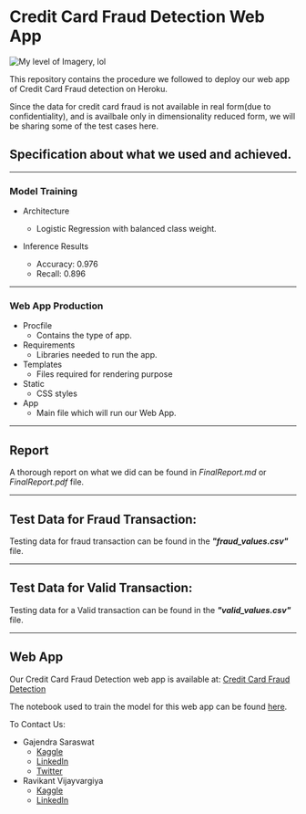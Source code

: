 # Credit Card Fraud Detection Web App
![My level of Imagery, lol](https://external-content.duckduckgo.com/iu/?u=https%3A%2F%2Fai-journey.com%2Fwp-content%2Fuploads%2F2019%2F06%2Ffraud-EMV-chip-credit-card.jpg&f=1&nofb=1)


This repository contains the procedure we followed to deploy our web app of Credit Card Fraud detection on Heroku.

Since the data for credit card fraud is not available in real form(due to confidentiality), and is availbale only in dimensionality reduced form, we will be sharing some of the test cases here.

## Specification about what we used and achieved.

***************

### Model Training

- Architecture
    - Logistic Regression with balanced class weight.

- Inference Results
    - Accuracy: 0.976
    - Recall: 0.896

***************

### Web App Production

- Procfile
    - Contains the type of app.
- Requirements
    - Libraries needed to run the app.
- Templates
    - Files required for rendering purpose
- Static
    - CSS styles
- App
    - Main file which will run our Web App.

***************

## Report

A thorough report on what we did can be found in *_FinalReport.md_* or *_FinalReport.pdf_* file.

****

## Test Data for Fraud Transaction:

Testing data for fraud transaction can be found in the ***"fraud_values.csv"*** file. 

***************

## Test Data for Valid Transaction:

Testing data for a Valid transaction can be found in the ***"valid_values.csv"*** file.

***************

## Web App

Our Credit Card Fraud Detection web app is available at: [Credit Card Fraud Detection](https://www.google.com/url?q=https://credit-card-fraud-detect-ion.herokuapp.com/&sa=D&source=hangouts&ust=1599890506172000&usg=AFQjCNFMw5kRvTCqhn-xm35d7hSq0sooYQ)

The notebook used to train the model for this web app can be found [here](https://www.kaggle.com/hungrywolf/different-methods).

To Contact Us:
- Gajendra Saraswat
    - [Kaggle](https://www.kaggle.com/sarques)    
    - [LinkedIn](https://www.linkedin.com/in/gajendra-saraswat-221102165/)
    - [Twitter](https://twitter.com/Saarques)
- Ravikant Vijayvargiya
    - [Kaggle](https://www.kaggle.com/hungrywolf)
    - [LinkedIn](https://www.linkedin.com/in/ravikant-vijayvargiya/)
